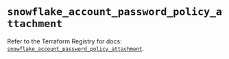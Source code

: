 # `snowflake_account_password_policy_attachment`

Refer to the Terraform Registry for docs: [`snowflake_account_password_policy_attachment`](https://registry.terraform.io/providers/snowflakedb/snowflake/2.1.0/docs/resources/account_password_policy_attachment).
